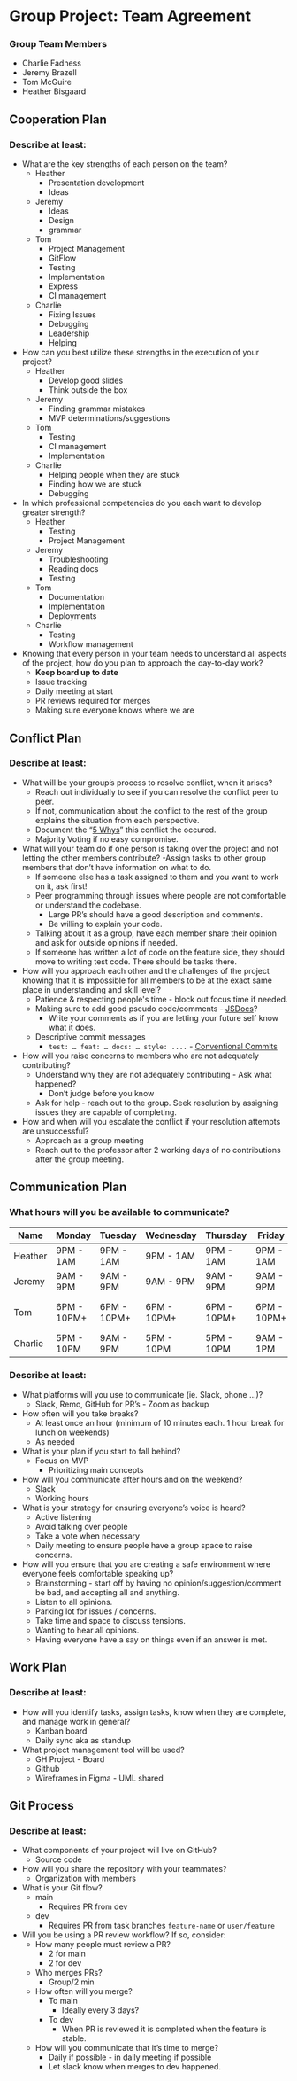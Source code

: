 # Group Project: Team Agreement

### Group Team Members

- Charlie Fadness
- Jeremy Brazell
- Tom McGuire
- Heather Bisgaard

## Cooperation Plan

### Describe at least:

- What are the key strengths of each person on the team?
  - Heather
    - Presentation development
    - Ideas
  - Jeremy
    - Ideas
    - Design
    - grammar
  - Tom
    - Project Management
    - GitFlow
    - Testing
    - Implementation
    - Express
    - CI management
  - Charlie
    - Fixing Issues
    - Debugging
    - Leadership
    - Helping
- How can you best utilize these strengths in the execution of your project?
  - Heather
    - Develop good slides
    - Think outside the box
  - Jeremy
    - Finding grammar mistakes
    - MVP determinations/suggestions
  - Tom
    - Testing
    - CI management
    - Implementation
  - Charlie
    - Helping people when they are stuck
    - Finding how we are stuck
    - Debugging
- In which professional competencies do you each want to develop greater strength?
  - Heather
    - Testing
    - Project Management
  - Jeremy
    - Troubleshooting
    - Reading docs
    - Testing
  - Tom
    - Documentation
    - Implementation
    - Deployments
  - Charlie
    - Testing
    - Workflow management
- Knowing that every person in your team needs to understand all aspects of the project, how do you plan to approach the day-to-day work?
  - **Keep board up to date**
  - Issue tracking
  - Daily meeting at start
  - PR reviews required for merges
  - Making sure everyone knows where we are

## Conflict Plan

### Describe at least:

- What will be your group’s process to resolve conflict, when it arises?
  - Reach out individually to see if you can resolve the conflict peer to peer.
  - If not, communication about the conflict to the rest of the group explains the situation from each perspective.
  - Document the “[5 Whys](https://en.wikipedia.org/wiki/Five_whys)” this conflict the occured.
  - Majority Voting if no easy compromise.
- What will your team do if one person is taking over the project and not letting the other members contribute?
  -Assign tasks to other group members that don’t have information on what to do.
    - If someone else has a task assigned to them and you want to work on it, ask first!
  - Peer programming through issues where people are not comfortable or understand the codebase.
    - Large PR’s should have a good description and comments. 
    - Be willing to explain your code.
  - Talking about it as a group, have each member share their opinion and ask for outside opinions if needed.
  - If someone has written a lot of code on the feature side, they should move to writing test code. There should be tasks there.
- How will you approach each other and the challenges of the project knowing that it is impossible for all members to be at the exact same place in understanding and skill level?
  - Patience & respecting people's time - block out focus time if needed.
  - Making sure to add good pseudo code/comments - [JSDocs](https://jsdoc.app/about-getting-started.html)?
    - Write your comments as if you are letting your future self know what it does.
  - Descriptive commit messages
    - `test: … feat: … docs: … style: ....` - [Conventional Commits](https://cheatography.com/albelop/cheat-sheets/conventional-commits/)
- How will you raise concerns to members who are not adequately contributing?
  - Understand why they are not adequately contributing - Ask what happened?
    - Don’t judge before you know
  - Ask for help - reach out to the group. Seek resolution by assigning issues they are capable of completing.
- How and when will you escalate the conflict if your resolution attempts are unsuccessful?
  - Approach as a group meeting
  - Reach out to the professor after 2 working days of no contributions after the group meeting.

## Communication Plan

### What hours will you be available to communicate?

| Name | Monday | Tuesday | Wednesday | Thursday | Friday | Saturday | Sunday | Other |
| ---- | ---- | ---- | ---- | ---- | ---- | ---- | ---- | ---- |
| Heather | 9PM - 1AM | 9PM - 1AM | 9PM - 1AM | 9PM - 1AM | 9PM - 1AM | Class Hours +- | As needed | EST |
| Jeremy | 9AM - 9PM | 9AM - 9PM | 9AM - 9PM | 9AM - 9PM | 9AM - 9PM | 9AM - 9PM | 9AM - 9PM | | 
| Tom | 6PM - 10PM+ | 6PM - 10PM+ | 6PM - 10PM+ | 6PM - 10PM+ | 6PM - 10PM+ | 9AM - 5PM+ | 12PM - 5PM+ | Nov 7th Busy, Quick chats during non-work hours
| Charlie | 5PM - 10PM | 9AM - 9PM | 5PM - 10PM | 5PM - 10PM | 9AM - 1PM | 9AM - 9PM | 9AM - 9PM | 12/12 Morning/Afternoon

### Describe at least:

- What platforms will you use to communicate (ie. Slack, phone …)?
  - Slack, Remo, GitHub for PR’s - Zoom as backup
- How often will you take breaks?
  - At least once an hour (minimum of 10 minutes each.  1 hour break for lunch on weekends)
  - As needed
- What is your plan if you start to fall behind?
  - Focus on MVP
    - Prioritizing main concepts
- How will you communicate after hours and on the weekend?
  - Slack
  - Working hours
- What is your strategy for ensuring everyone’s voice is heard?
  - Active listening
  - Avoid talking over people
  - Take a vote when necessary
  - Daily meeting to ensure people have a group space to raise concerns.
- How will you ensure that you are creating a safe environment where everyone feels comfortable speaking up?
  - Brainstorming - start off by having no opinion/suggestion/comment be bad, and accepting all and anything.
  - Listen to all opinions.
  - Parking lot for issues / concerns.
  - Take time and space to discuss tensions.
  - Wanting to hear all opinions.
  - Having everyone have a say on things even if an answer is met.

## Work Plan

### Describe at least:

- How will you identify tasks, assign tasks, know when they are complete, and manage work in general?
  - Kanban board
  - Daily sync aka as standup
- What project management tool will be used?
  - GH Project - Board
  - Github
  - Wireframes in Figma - UML shared

## Git Process

### Describe at least:

- What components of your project will live on GitHub?
  - Source code
- How will you share the repository with your teammates?
  - Organization with members
- What is your Git flow?
  - main
    - Requires PR from dev
  - dev
    - Requires PR from task branches `feature-name` or `user/feature`
- Will you be using a PR review workflow? If so, consider:
  - How many people must review a PR?
    - 2 for main
    - 2 for dev
  - Who merges PRs?
    - Group/2 min
  - How often will you merge?
    - To main
      - Ideally every 3 days?
    - To dev
      - When PR is reviewed it is completed when the feature is stable.	
  - How will you communicate that it’s time to merge?
    - Daily if possible - in daily meeting if possible
    - Let slack know when merges to dev happened.
